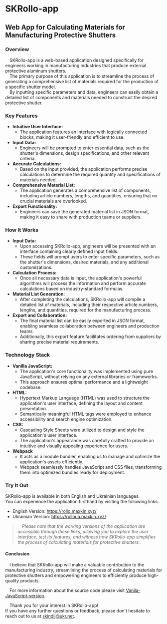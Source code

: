 # SKRollo-app

## Web App for Calculating Materials for Manufacturing Protective Shutters

### Overview

&emsp;SKRollo-app is a web-based application designed specifically for engineers working in manufacturing industries that produce external protective aluminum shutters.\
&emsp;The primary purpose of this application is to streamline the process of generating a comprehensive list of materials required for the production of a specific shutter model.\
&emsp;By inputting specific parameters and data, engineers can easily obtain a detailed list of components and materials needed to construct the desired protective shutter.

### Key Features

+ **Intuitive User Interface:**
  - The application features an interface with logically connected blocks, making it user-friendly and efficient to use.
+ **Input Data:**
  - Engineers will be prompted to enter essential data, such as the shutter's dimensions, design specifications, and other relevant criteria.
+ **Accurate Calculations:**
  - Based on the input provided, the application performs precise calculations to determine the required quantity and specifications of materials needed.
+ **Comprehensive Material List:**
  - The application generates a comprehensive list of components, including article numbers, lengths, and quantities, ensuring that no crucial materials are overlooked.
+ **Export Functionality:**
  - Engineers can save the generated material list in JSON format, making it easy to share with production teams or suppliers.


### How It Works

+ **Input Data:**
  - Upon accessing SKRollo-app, engineers will be presented with an interface containing clearly defined input fields.
  - These fields will prompt users to enter specific parameters, such as the shutter's dimensions, desired materials, and any additional customizations.
+ **Calculation Process:**
  - Once all necessary data is input, the application's powerful algorithms will process the information and perform accurate calculations based on industry-standard formulas.
+ **Material List Generation:**
  - After completing the calculations, SKRollo-app will compile a detailed list of materials, including their respective article numbers, lengths, and quantities, required for the manufacturing process.
+ **Export and Collaboration:**
  - The final material list can be easily exported in JSON format, enabling seamless collaboration between engineers and production teams.
  - Additionally, this export feature facilitates ordering from suppliers by sharing precise material requirements.


### Technology Stack

+ **Vanilla JavaScript:**
  - The application's core functionality was implemented using pure JavaScript, without relying on any external libraries or frameworks.
  - This approach ensures optimal performance and a lightweight codebase.
+ **HTML:**
  - Hypertext Markup Language (HTML) was used to structure the application's user interface, defining the layout and content presentation.
  - Semantically meaningful HTML tags were employed to enhance accessibility and search engine optimization.
+ **CSS:**
  - Cascading Style Sheets were utilized to design and style the application's user interface.
  - The application's appearance was carefully crafted to provide an intuitive and visually appealing experience for users.
+ **Webpack**
  - It acts as a module bundler, enabling us to manage and optimize the application's assets efficiently. 
  - Webpack seamlessly handles JavaScript and CSS files, transforming them into optimized bundles ready for deployment.

### Try It Out

SKRollo-app is available in both English and Ukrainian languages.\
You can experience the application firsthand by visiting the following links:

* English Version: https://rollo.maxkin.xyz/
* Ukrainian Version: https://rolloua.maxkin.xyz/

> _&emsp;Please note that the working versions of the application are accessible through these links, allowing you to explore the user interface, test its features, and witness how SKRollo-app simplifies the process of calculating materials for protective shutters._

#### Conclusion

&emsp;I believe that SKRollo-app will make a valuable contribution to the manufacturing industry, streamlining the process of calculating materials for protective shutters and empowering engineers to efficiently produce high-quality products.

&emsp;For more information about the source code please visit [Vanila-JavaScript-version](https://github.com/SKindij/SKRollo-app/tree/main/Vanila-javascript-version).

&emsp;Thank you for your interest in SKRollo-app!\
If you have any further questions or feedback, please don't hesitate to reach out to us at skindij@ukr.net.
